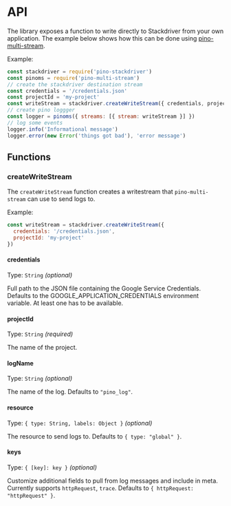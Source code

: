 # API

The library exposes a function to write directly to Stackdriver from your own application. The example below shows how this can be done using [pino-multi-stream](https://github.com/pinojs/pino-multi-stream).

Example:

```js
const stackdriver = require('pino-stackdriver')
const pinoms = require('pino-multi-stream')
// create the stackdriver destination stream
const credentials = '/credentials.json'
const projectId = 'my-project'
const writeStream = stackdriver.createWriteStream({ credentials, projectId })
// create pino loggger
const logger = pinoms({ streams: [{ stream: writeStream }] })
// log some events
logger.info('Informational message')
logger.error(new Error('things got bad'), 'error message')
```

## Functions

### createWriteStream

The `createWriteStream` function creates a writestream that `pino-multi-stream` can use to send logs to.

Example:

```js
const writeStream = stackdriver.createWriteStream({
  credentials: '/credentials.json',
  projectId: 'my-project'
})
```

#### credentials

Type: `String` *(optional)*

Full path to the JSON file containing the Google Service Credentials. Defaults to the GOOGLE_APPLICATION_CREDENTIALS environment variable. At least one has to be available.

#### projectId

Type: `String` *(required)*

The name of the project.

#### logName

Type: `String` *(optional)*

The name of the log. Defaults to `"pino_log"`.

#### resource

Type: `{ type: String, labels: Object }` *(optional)*

The resource to send logs to. Defaults to `{ type: "global" }`.

#### keys

Type: `{ [key]: key }` *(optional)*

Customize additional fields to pull from log messages and include in meta. Currently
supports `httpRequest`, `trace`. Defaults to `{ httpRequest: "httpRequest" }`.
